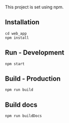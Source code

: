 This project is set using npm.

## Installation
```shell
cd web_app
npm install
```

## Run - Development
```shell
npm start
```

## Build - Production
```shell
npm run build
```

## Build docs
```shell
npm run buildDocs
```